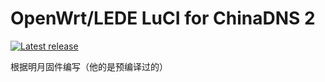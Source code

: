 OpenWrt/LEDE LuCI for ChinaDNS 2
===

[![Latest release][release_badge]][release_url]

 [release_badge]: https://img.shields.io/github/release/techotaku/luci-app-chinadns.svg
 [release_url]: https://github.com/techotaku/luci-app-chinadns/releases/latest

根据明月固件编写（他的是预编译过的）